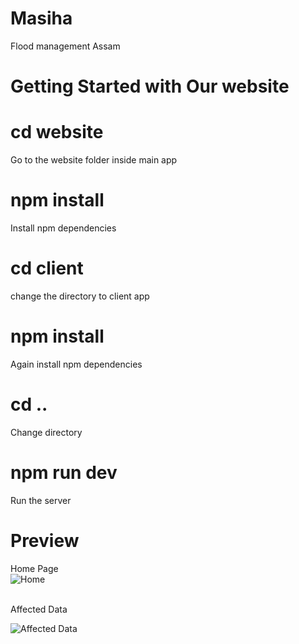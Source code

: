 # Masiha
Flood management Assam

# Getting Started with Our website

# cd website
Go to the website folder inside main app

# npm install
Install npm dependencies
# cd client 
change the directory to client app
# npm install 
Again install npm dependencies
# cd ..
Change directory
# npm run dev
Run the server

# Preview
Home Page 
<br/>
![Home](https://github.com/Samudranil-silenthero/Masiha/blob/main/website/website-snapshots/Annotation%202021-03-21%20023004.png)

<br/>
Affected Data 

![Affected Data](https://github.com/Samudranil-silenthero/Masiha/blob/main/website/website-snapshots/Annotation%202021-03-21%20023130.png)

<br/>


